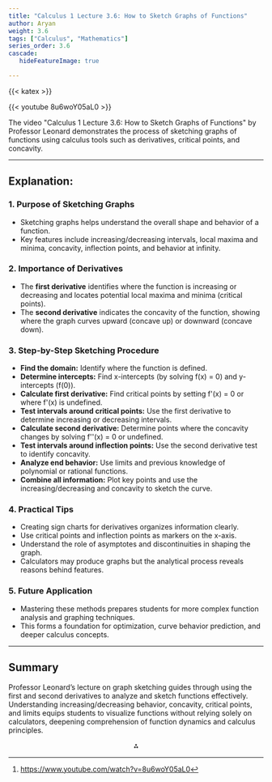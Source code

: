 ```yaml
---
title: "Calculus 1 Lecture 3.6: How to Sketch Graphs of Functions"
author: Aryan
weight: 3.6
tags: ["Calculus", "Mathematics"]
series_order: 3.6
cascade:
   hideFeatureImage: true

---
```


{{< katex >}}

{{< youtube 8u6woY05aL0 >}}


The video "Calculus 1 Lecture 3.6: How to Sketch Graphs of Functions" by Professor Leonard demonstrates the process of sketching graphs of functions using calculus tools such as derivatives, critical points, and concavity.

***

## Explanation:

### 1. **Purpose of Sketching Graphs**

- Sketching graphs helps understand the overall shape and behavior of a function.
- Key features include increasing/decreasing intervals, local maxima and minima, concavity, inflection points, and behavior at infinity.


### 2. **Importance of Derivatives**

- The **first derivative** identifies where the function is increasing or decreasing and locates potential local maxima and minima (critical points).
- The **second derivative** indicates the concavity of the function, showing where the graph curves upward (concave up) or downward (concave down).


### 3. **Step-by-Step Sketching Procedure**

- **Find the domain:** Identify where the function is defined.
- **Determine intercepts:** Find x-intercepts (by solving f(x) = 0) and y-intercepts (f(0)).
- **Calculate first derivative:** Find critical points by setting f'(x) = 0 or where f'(x) is undefined.
- **Test intervals around critical points:** Use the first derivative to determine increasing or decreasing intervals.
- **Calculate second derivative:** Determine points where the concavity changes by solving f''(x) = 0 or undefined.
- **Test intervals around inflection points:** Use the second derivative test to identify concavity.
- **Analyze end behavior:** Use limits and previous knowledge of polynomial or rational functions.
- **Combine all information:** Plot key points and use the increasing/decreasing and concavity to sketch the curve.


### 4. **Practical Tips**

- Creating sign charts for derivatives organizes information clearly.
- Use critical points and inflection points as markers on the x-axis.
- Understand the role of asymptotes and discontinuities in shaping the graph.
- Calculators may produce graphs but the analytical process reveals reasons behind features.


### 5. **Future Application**

- Mastering these methods prepares students for more complex function analysis and graphing techniques.
- This forms a foundation for optimization, curve behavior prediction, and deeper calculus concepts.

***

## Summary

Professor Leonard’s lecture on graph sketching guides through using the first and second derivatives to analyze and sketch functions effectively. Understanding increasing/decreasing behavior, concavity, critical points, and limits equips students to visualize functions without relying solely on calculators, deepening comprehension of function dynamics and calculus principles.
<span style="display:none">[^1]</span>

<div style="text-align: center">⁂</div>

[^1]: https://www.youtube.com/watch?v=8u6woY05aL0

